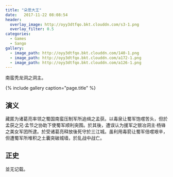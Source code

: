 ```yaml
---
title: "朵思大王"
date:   2017-11-22 08:08:54
header:
  overlay_image: http://oyy3dtfqo.bkt.clouddn.com/s3-1.png
  overlay_filter: 0.5
categories:
  - Games
  - Sango
gallery:
  - image_path: http://oyy3dtfqo.bkt.clouddn.com/140-1.png
  - image_path: http://oyy3dtfqo.bkt.clouddn.com/a172-1.png
  - image_path: http://oyy3dtfqo.bkt.clouddn.com/a126-1.png
---
```


南蛮秃龙洞之洞主。

{% include gallery caption="page.title" %}

## 演义

藏匿为诸葛亮率领之蜀国南蛮压制军所追缉之孟获。以毒泉让蜀军饱嚐苦头，但於孟获之兄·孟节之协助下使蜀军顺利突围。於其後，遭误认为援军之银冶洞主·杨锋之美女军团所逮。於受诸葛亮释放後死守於三江城。虽利用毒箭让蜀军倍嚐艰辛，但遭蜀军所堆积之土囊突破城墙，於乱战中战亡。

## 正史

並无记载。
